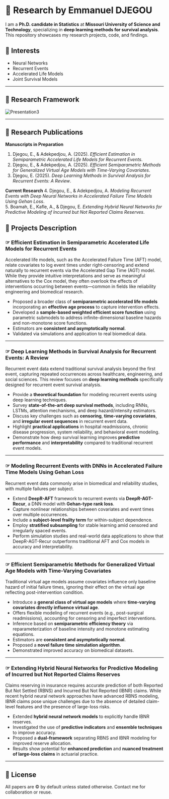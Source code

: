 # 🧠 Research by Emmanuel DJEGOU

I am a **Ph.D. candidate in Statistics** at **Missouri University of Science and Technology**, specializing in **deep learning methods for survival analysis**. This repository showcases my research projects, code, and findings.

##  🎯 Interests

- Neural Networks
- Recurrent Events
- Accelerated Life Models
- Joint Survival Models  



___

## 📜 Research Framework

![Presentation3](https://github.com/user-attachments/assets/f781631a-a0ff-4e02-bf4b-570645f406ec)

---

## 📝 Research Publications

**Manuscripts in Preparation**
1. Djegou, E., & Adekpedjou, A. (2025). *Efficient Estimation in Semiparametric Accelerated Life Models for Recurrent Events*.
2. Djegou, E., & Adekpedjou, A. (2025). *Efficient Semiparametric Methods for Generalized Virtual Age Models with Time-Varying Covariates*.  
3. Djegou, E. (2025). *Deep Learning Methods in Survival Analysis for Recurrent Events: A Review*.  

**Current Research**
4. Djegou, E., & Adekpedjou, A. *Modeling Recurrent Events with Deep Neural Networks in Accelerated Failure Time Models Using Gehan Loss*.    
5. Boamah, E., Kafle, A., & Djegou, E. *Extending Hybrid Neural Networks for Predictive Modeling of Incurred but Not Reported Claims Reserves*.  


## 📂 Projects Description

### ☞ Efficient Estimation in Semiparametric Accelerated Life Models for Recurrent Events

Accelerated life models, such as the Accelerated Failure Time (AFT) model, relate covariates to log event times under right-censoring and extend naturally to recurrent events via the Accelerated Gap Time (AGT) model. While they provide intuitive interpretations and serve as meaningful alternatives to the Cox model, they often overlook the effects of interventions occurring between events—common in fields like reliability engineering and biomedical research.

- Proposed a broader class of **semiparametric accelerated life models** incorporating an **effective age process** to capture intervention effects.
- Developed a **sample-based weighted efficient score function** using parametric submodels to address infinite-dimensional baseline hazards and non-monotone score functions.
- Estimators are **consistent and asymptotically normal**.
- Validated via simulations and application to real biomedical data.

---

### ☞ Deep Learning Methods in Survival Analysis for Recurrent Events: A Review

Recurrent event data extend traditional survival analysis beyond the first event, capturing repeated occurrences across healthcare, engineering, and social sciences. This review focuses on **deep learning methods** specifically designed for recurrent event survival analysis.

- Provide a **theoretical foundation** for modeling recurrent events using deep learning techniques.  
- Survey **state-of-the-art deep survival methods**, including RNNs, LSTMs, attention mechanisms, and deep hazard/intensity estimators.  
- Discuss key challenges such as **censoring**, **time-varying covariates**, and **irregular event sequences** in recurrent event data.  
- Highlight **practical applications** in hospital readmissions, chronic disease progression, system reliability, and behavioral event modeling.  
- Demonstrate how deep survival learning improves **predictive performance** and **interpretability** compared to traditional recurrent event models.

---


### ☞ Modeling Recurrent Events with DNNs in Accelerated Failure Time Models Using Gehan Loss

Recurrent event data commonly arise in biomedical and reliability studies, with multiple failures per subject.

- Extend **DeepR-AFT** framework to recurrent events via **DeepR-AGT-Recur**, a DNN model with **Gehan-type rank loss**.
- Capture nonlinear relationships between covariates and event times over multiple occurrences.
- Include a **subject-level frailty term** for within-subject dependence.
- Employ **stratified subsampling** for stable learning amid censored and irregularly spaced events.
- Perform simulation studies and real-world data applications to show that DeepR-AGT-Recur outperforms traditional AFT and Cox models in accuracy and interpretability.

---

### ☞ Efficient Semiparametric Methods for Generalized Virtual Age Models with Time-Varying Covariates

Traditional virtual age models assume covariates influence only baseline hazard of initial failure times, ignoring their effect on the virtual age reflecting post-intervention condition.

- Introduce a **general class of virtual age models** where **time-varying covariates directly influence virtual age**.
- Offers flexible modeling of recurrent events (e.g., post-surgical readmissions), accounting for censoring and imperfect interventions.
- Inference based on **semiparametric efficiency theory** via reparameterization of baseline intensity and monotone estimating equations.
- Estimators are **consistent and asymptotically normal**.
- Proposed a **novel failure time simulation algorithm**.
- Demonstrated improved accuracy on biomedical datasets.

---

### ☞ Extending Hybrid Neural Networks for Predictive Modeling of Incurred but Not Reported Claims Reserves  

Claims reserving in insurance requires accurate prediction of both Reported But Not Settled (RBNS) and Incurred But Not Reported (IBNR) claims. While recent hybrid neural network approaches have advanced RBNS modeling, IBNR claims pose unique challenges due to the absence of detailed claim-level features and the presence of large-loss risks.  

- Extended **hybrid neural network models** to explicitly handle IBNR reserves.  
- Investigated the use of **predictive indicators** and **ensemble techniques** to improve accuracy.  
- Proposed a **dual-framework** separating RBNS and IBNR modeling for improved reserve allocation.  
- Results show potential for **enhanced prediction** and **nuanced treatment of large-loss claims** in actuarial practice.  

---

## 📜 License

All papers are © by default unless stated otherwise. Contact me for collaboration or reuse.
